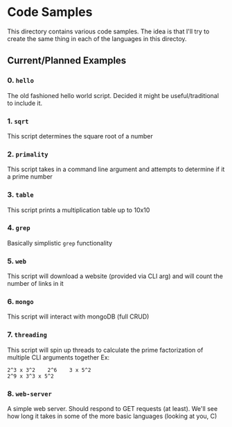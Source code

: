 # Code Samples
This directory contains various code samples. The idea is that I'll try to create the same thing in each of the languages in this directoy.


## Current/Planned Examples
### 0. `hello`

The old fashioned hello world script. Decided it might be useful/traditional to include it.

### 1. `sqrt`

This script determines the square root of a number

### 2. `primality`

This script takes in a command line argument and attempts to determine if it a prime number

### 3. `table`

This script prints a multiplication table up to 10x10

### 4. `grep`

Basically simplistic `grep` functionality

### 5. `web`

This script will download a website (provided via CLI arg) and will count the number of links in it

### 6. `mongo`

This script will interact with mongoDB (full CRUD)

### 7. `threading`
 
This script will spin up threads to calculate the prime factorization of multiple CLI arguments together
Ex:
```$ threading 72 64 75
2^3 x 3^2    2^6    3 x 5^2
2^9 x 3^3 x 5^2
```

### 8. `web-server`

A simple web server. Should respond to GET requests (at least). We'll see how long it takes in some of the more basic languages (looking at you, C)
